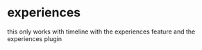 # experiences
this only works with timeline with the experiences feature and the experiences plugin
